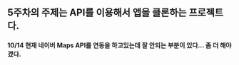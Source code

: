 ## 5주차의 주제는 API를 이용해서 앱을 클론하는 프로젝트다.
#### 10/14 현재 네이버 Maps API를 연동을 하고있는데 잘 안되는 부분이 있다... 좀 더 해야겠다.

